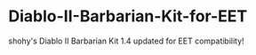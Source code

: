 # Diablo-II-Barbarian-Kit-for-EET
shohy's Diablo II Barbarian Kit 1.4 updated for EET compatibility!
